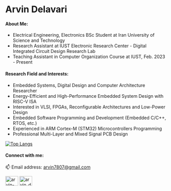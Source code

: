 Arvin Delavari
======================================

#### About Me:
- Electrical Engineering, Electronics BSc Student at Iran University of Science and Technology
- Research Assistant at IUST Electronic Research Center - Digital Integrated Circuit Design Research Lab
- Teaching Assistant in Computer Organization Course at IUST, Feb. 2023 - Present

#### Research Field and Interests:
- Embedded Systems, Digital Design and Computer Architecture Researcher
- Energy-Efficient and High-Performance Embedded System Design with RISC-V ISA
- Interested in VLSI, FPGAs, Reconfigurable Architectures and Low-Power Design
- Embedded Software Programming and Development (Embedded C/C++, RTOS, etc.)
- Experienced in ARM Cortex-M (STM32) Microcontrollers Programming
- Professional Multi-Layer and Mixed Signal PCB Design

[![Top Langs](https://github-readme-stats.vercel.app/api/top-langs/?username=ArvinDelavari&layout=compact&theme=highcontrast&hide_border=true&langs_count=8)](https://github.com/anuraghazra/github-readme-stats) 

#### Connect with me:

📫 Email address: arvin7807@gmail.com

<p align="left">
<a href="https://linkedin.com/in/arvin-delavari" target="blank"><img align="center" src="https://raw.githubusercontent.com/rahuldkjain/github-profile-readme-generator/master/src/images/icons/Social/linked-in-alt.svg" alt="arvin-delavari" height="30" width="40" /></a>
<a href="https://instagram.com/arvin_delavari" target="blank"><img align="center" src="https://raw.githubusercontent.com/rahuldkjain/github-profile-readme-generator/master/src/images/icons/Social/instagram.svg" alt="arvin_delavari" height="30" width="40" /></a>
</p>


